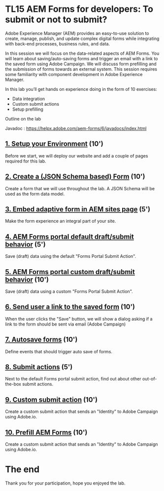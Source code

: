 # TL15 AEM Forms for developers: To submit or not to submit?

Adobe Experience Manager (AEM) provides an easy-to-use solution to create, manage, publish, and update complex digital forms while integrating with back-end processes, business rules, and data.
 
In this session we will focus on the data-related aspects of AEM Forms. You will learn about saving/auto-saving forms and trigger an email with a link to the saved form using Adobe Campaign. We will discuss form prefilling and the submission of forms towards an external system. This session requires some familiarity with component development in Adobe Experience Manager.
 
In this lab you’ll get hands on experience doing in the form of 10 exercises:

* Data  integration
* Custom submit actions
* Setup prefilling

Outline on the lab

Javadoc : https://helpx.adobe.com/aem-forms/6/javadocs/index.html

## [1. Setup your Environment](exercise1/README.md) (10')

Before we start, we will deploy our website and add a couple of pages required for this lab.

## [2. Create a (JSON Schema based) Form](exercise2/README.md) (10')

Create a form that we will use throughout the lab. A JSON Schema will be used as the form data model.

## [3. Embed adaptive form in AEM sites page](exercise3/README.md) (5')

Make the form experience an integral part of your site.

## [4. AEM Forms portal default draft/submit behavior](exercise4/README.md) (5')

Save (draft) data using the default "Forms Portal Submit Action".

## [5. AEM Forms portal custom draft/submit behavior](exercise5/README.md) (10')

Save (draft) data using a custom "Forms Portal Submit Action".

## [6. Send user a link to the saved form](exercise6/README.md) (10')

When the user clicks the "Save" button, we will show a dialog asking if a link to the form should be sent via email (Adobe Campaign)

## [7. Autosave forms](exercise7/README.md) (10')

Define events that should trigger auto save of forms.

## [8. Submit actions](exercise8/README.md) (5')

Next to the default Forms portal submit action, find out about other out-of-the-box submit actions. 

## [9. Custom submit action](exercise9/README.md) (10')

Create a custom submit action that sends an "Identity" to Adobe Campaign using Adobe.io.

## [10. Prefill AEM Forms](exercise10/README.md) (10')

Create a custom submit action that sends an "Identity" to Adobe Campaign using Adobe.io.

# The end

Thank you for your participation, hope you enjoyed the lab.
